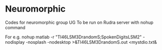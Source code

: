 # Neuromorphic
Codes for neuromorphic group UG
To be run on Rudra server with nohup command 

For e.g.  nohup matlab -r "TI46LSM3DrandomS;SpokenDigitsLSM2"  -nodisplay -nosplash  -nodesktop >&TI46LSM3DrandomS.out <mystdio.txt&
